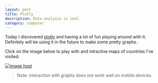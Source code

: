 ```yaml
---
layout: post
title: Plotly
description: Data analysis is cool.
category: computer
---
```

Today I discovered [plotly](https://plotly.com/) and having a lot of fun playing around with it. Definitely will be using it in the future to make some pretty graphs. 

Click on the image below to play with and intractive maps of countries I've visited: 

<a href="/assets/graphs/world-travel.html" target="_blank"><img src="https://thumbs2.imgbox.com/d7/43/jcwwhUdD_t.png" alt="image host"/></a>

> Note: interaction with graphs does not work well on mobile devices.